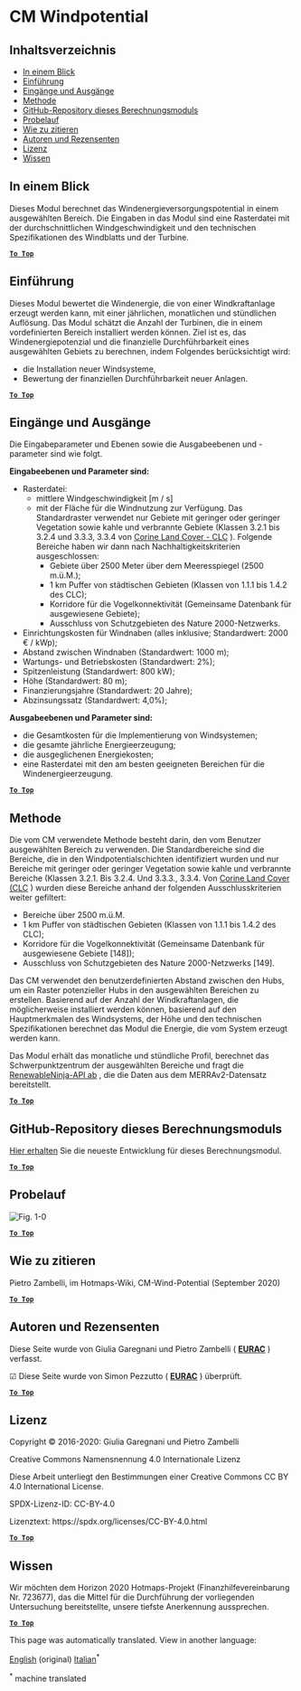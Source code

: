<h1> <a class="anchor" id="cm-wind-potential" href="#cm-wind-potential"><i class="fa fa-link"></i></a> CM Windpotential </h1><h2> <a class="anchor" id="table-of-contents" href="#table-of-contents"><i class="fa fa-link"></i></a> Inhaltsverzeichnis </h2><ul><li> <a href="#in-a-glance">In einem Blick</a> </li><li> <a href="#introduction">Einführung</a> </li><li> <a href="#inputs-and-outputs">Eingänge und Ausgänge</a> </li><li> <a href="#method">Methode</a> </li><li> <a href="#github-repository-of-this-calculation-module">GitHub-Repository dieses Berechnungsmoduls</a> </li><li> <a href="#sample-run">Probelauf</a> </li><li> <a href="#how-to-cite">Wie zu zitieren</a> </li><li> <a href="#authors-and-reviewers">Autoren und Rezensenten</a> </li><li> <a href="#license">Lizenz</a> </li><li> <a href="#acknowledgement">Wissen</a> </li></ul><h2> <a class="anchor" id="in-a-glance" href="#in-a-glance"><i class="fa fa-link"></i></a> In einem Blick </h2><p> Dieses Modul berechnet das Windenergieversorgungspotential in einem ausgewählten Bereich. Die Eingaben in das Modul sind eine Rasterdatei mit der durchschnittlichen Windgeschwindigkeit und den technischen Spezifikationen des Windblatts und der Turbine. </p><p> <a href="#table-of-contents"><strong><code>To Top</code></strong></a> </p> <h2> <a class="anchor" id="introduction" href="#introduction"><i class="fa fa-link"></i></a> Einführung </h2><p> Dieses Modul bewertet die Windenergie, die von einer Windkraftanlage erzeugt werden kann, mit einer jährlichen, monatlichen und stündlichen Auflösung. Das Modul schätzt die Anzahl der Turbinen, die in einem vordefinierten Bereich installiert werden können. Ziel ist es, das Windenergiepotenzial und die finanzielle Durchführbarkeit eines ausgewählten Gebiets zu berechnen, indem Folgendes berücksichtigt wird: </p><ul><li> die Installation neuer Windsysteme, </li><li> Bewertung der finanziellen Durchführbarkeit neuer Anlagen. </li></ul><p> <a href="#table-of-contents"><strong><code>To Top</code></strong></a> </p> <h2> <a class="anchor" id="inputs-and-outputs" href="#inputs-and-outputs"><i class="fa fa-link"></i></a> Eingänge und Ausgänge </h2><p> Die Eingabeparameter und Ebenen sowie die Ausgabeebenen und -parameter sind wie folgt. </p><p> <strong>Eingabeebenen und Parameter sind:</strong> </p><ul><li> Rasterdatei: <ul><li> mittlere Windgeschwindigkeit [m / s] </li><li> mit der Fläche für die Windnutzung zur Verfügung. Das Standardraster verwendet nur Gebiete mit geringer oder geringer Vegetation sowie kahle und verbrannte Gebiete (Klassen 3.2.1 bis 3.2.4 und 3.3.3, 3.3.4 von <a href="https://land.copernicus.eu/pan-european/corine-land-cover">Corine Land Cover - CLC</a> ). Folgende Bereiche haben wir dann nach Nachhaltigkeitskriterien ausgeschlossen: <ul><li> Gebiete über 2500 Meter über dem Meeresspiegel (2500 m.ü.M.); </li><li> 1 km Puffer von städtischen Gebieten (Klassen von 1.1.1 bis 1.4.2 des CLC); </li><li> Korridore für die Vogelkonnektivität (Gemeinsame Datenbank für ausgewiesene Gebiete); </li><li> Ausschluss von Schutzgebieten des Nature 2000-Netzwerks. </li></ul></li></ul></li><li> Einrichtungskosten für Windnaben (alles inklusive; Standardwert: 2000 € / kWp); </li><li> Abstand zwischen Windnaben (Standardwert: 1000 m); </li><li> Wartungs- und Betriebskosten (Standardwert: 2%); </li><li> Spitzenleistung (Standardwert: 800 kW); </li><li> Höhe (Standardwert: 80 m); </li><li> Finanzierungsjahre (Standardwert: 20 Jahre); </li><li> Abzinsungssatz (Standardwert: 4,0%); </li></ul><p> <strong>Ausgabeebenen und Parameter sind:</strong> </p><ul><li> die Gesamtkosten für die Implementierung von Windsystemen; </li><li> die gesamte jährliche Energieerzeugung; </li><li> die ausgeglichenen Energiekosten; </li><li> eine Rasterdatei mit den am besten geeigneten Bereichen für die Windenergieerzeugung. </li></ul><p> <a href="#table-of-contents"><strong><code>To Top</code></strong></a> </p> <h2> <a class="anchor" id="method" href="#method"><i class="fa fa-link"></i></a> Methode </h2><p> Die vom CM verwendete Methode besteht darin, den vom Benutzer ausgewählten Bereich zu verwenden. Die Standardbereiche sind die Bereiche, die in den Windpotentialschichten identifiziert wurden und nur Bereiche mit geringer oder geringer Vegetation sowie kahle und verbrannte Bereiche (Klassen 3.2.1. Bis 3.2.4. Und 3.3.3., 3.3.4. Von <a href="https://land.copernicus.eu/pan-european/corine-land-cover">Corine Land Cover (CLC</a> ) wurden diese Bereiche anhand der folgenden Ausschlusskriterien weiter gefiltert: </p><ul><li> Bereiche über 2500 m.ü.M. </li><li> 1 km Puffer von städtischen Gebieten (Klassen von 1.1.1 bis 1.4.2 des CLC); </li><li> Korridore für die Vogelkonnektivität (Gemeinsame Datenbank für ausgewiesene Gebiete [148]); </li><li> Ausschluss von Schutzgebieten des Nature 2000-Netzwerks [149]. </li></ul><p> Das CM verwendet den benutzerdefinierten Abstand zwischen den Hubs, um ein Raster potenzieller Hubs in den ausgewählten Bereichen zu erstellen. Basierend auf der Anzahl der Windkraftanlagen, die möglicherweise installiert werden können, basierend auf den Hauptmerkmalen des Windsystems, der Höhe und den technischen Spezifikationen berechnet das Modul die Energie, die vom System erzeugt werden kann. </p><p> Das Modul erhält das monatliche und stündliche Profil, berechnet das Schwerpunktzentrum der ausgewählten Bereiche und fragt die <a href="https://www.renewables.ninja/">RenewableNinja-API ab</a> , die die Daten aus dem MERRAv2-Datensatz bereitstellt. </p><p> <a href="#table-of-contents"><strong><code>To Top</code></strong></a> </p> <h2> <a class="anchor" id="github-repository-of-this-calculation-module" href="#github-repository-of-this-calculation-module"><i class="fa fa-link"></i></a> GitHub-Repository dieses Berechnungsmoduls </h2><p> <a href="https://github.com/HotMaps/wind_potential">Hier erhalten</a> Sie die neueste Entwicklung für dieses Berechnungsmodul. </p><p> <a href="#table-of-contents"><strong><code>To Top</code></strong></a> </p> <h2> <a class="anchor" id="sample-run" href="#sample-run"><i class="fa fa-link"></i></a> Probelauf </h2><p><img alt="Fig. 1-0" src="https://wiki.hotmaps.hevs.ch/en/CM-Wind-potential/cm-wind.png" title="Führen Sie das Wind CM aus"/></p><p> <a href="#table-of-contents"><strong><code>To Top</code></strong></a> </p> <h2> <a class="anchor" id="how-to-cite" href="#how-to-cite"><i class="fa fa-link"></i></a> Wie zu zitieren </h2><p> Pietro Zambelli, im Hotmaps-Wiki, CM-Wind-Potential (September 2020) </p><p> <a href="#table-of-contents"><strong><code>To Top</code></strong></a> </p> <h2> <a class="anchor" id="authors-and-reviewers" href="#authors-and-reviewers"><i class="fa fa-link"></i></a> Autoren und Rezensenten </h2><p> Diese Seite wurde von Giulia Garegnani und Pietro Zambelli ( <strong><a href="http://www.eurac.edu">EURAC</a></strong> ) verfasst. </p><p> ☑ Diese Seite wurde von Simon Pezzutto ( <strong><a href="http://www.eurac.edu">EURAC</a></strong> ) überprüft. </p><p> <a href="#table-of-contents"><strong><code>To Top</code></strong></a> </p> <h2> <a class="anchor" id="license" href="#license"><i class="fa fa-link"></i></a> Lizenz </h2><p> Copyright © 2016-2020: Giulia Garegnani und Pietro Zambelli </p><p> Creative Commons Namensnennung 4.0 Internationale Lizenz </p><p> Diese Arbeit unterliegt den Bestimmungen einer Creative Commons CC BY 4.0 International License. </p><p> SPDX-Lizenz-ID: CC-BY-4.0 </p><p> Lizenztext: https://spdx.org/licenses/CC-BY-4.0.html </p><p> <a href="#table-of-contents"><strong><code>To Top</code></strong></a> </p> <h2> <a class="anchor" id="acknowledgement" href="#acknowledgement"><i class="fa fa-link"></i></a> Wissen </h2><p> Wir möchten dem Horizon 2020 Hotmaps-Projekt (Finanzhilfevereinbarung Nr. 723677), das die Mittel für die Durchführung der vorliegenden Untersuchung bereitstellte, unsere tiefste Anerkennung aussprechen. </p><p> <a href="#table-of-contents"><strong><code>To Top</code></strong></a> </p>


<!--- THIS IS A SUPER UNIQUE IDENTIFIER -->

This page was automatically translated. View in another language:

[English](../en/CM-Wind-potential) (original)  [Italian](../it/CM-Wind-potential)<sup>\*</sup> 

<sup>\*</sup> machine translated
